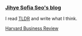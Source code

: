 ### [Jihye Sofia Seo's blog](https://jihyeseo.github.io)

I read [TLDR](https://tldr.tech/?ref=4417782) and write what I think.

[Harvard Business Review](https://hbr.org/)
